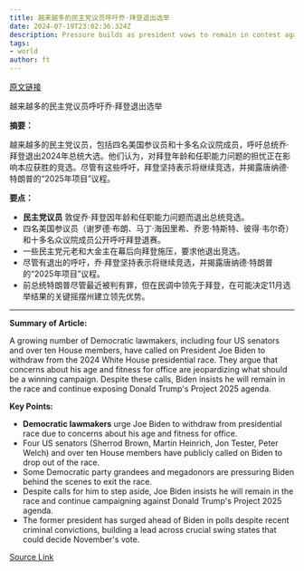 ```yaml
---
title: 越来越多的民主党议员呼吁乔·拜登退出选举
date: 2024-07-19T23:02:36.324Z
description: Pressure builds as president vows to remain in contest against Donald Trump
tags: 
- world
author: ft
---
```


[原文链接](https://ft.com/content/3a30adb5-5ed5-48b8-bab9-f84c75b2acc3)

越来越多的民主党议员呼吁乔·拜登退出选举

**摘要：**

越来越多的民主党议员，包括四名美国参议员和十多名众议院成员，呼吁总统乔·拜登退出2024年总统大选。他们认为，对拜登年龄和任职能力问题的担忧正在影响本应获胜的竞选。尽管有这些呼吁，拜登坚持表示将继续竞选，并揭露唐纳德·特朗普的“2025年项目”议程。

**要点：**
- **民主党议员** 敦促乔·拜登因年龄和任职能力问题而退出总统竞选。
- 四名美国参议员（谢罗德·布朗、马丁·海因里希、乔恩·特斯特、彼得·韦尔奇）和十多名众议院成员公开呼吁拜登退赛。
- 一些民主党元老和大金主在幕后向拜登施压，要求他退出竞选。
- 尽管有退出的呼吁，乔·拜登坚持表示将继续竞选，并揭露唐纳德·特朗普的“2025年项目”议程。
- 前总统特朗普尽管最近被判有罪，但在民调中领先于拜登，在可能决定11月选举结果的关键摇摆州建立领先优势。

---

 **Summary of Article:**

A growing number of Democratic lawmakers, including four US senators and over ten House members, have called on President Joe Biden to withdraw from the 2024 White House presidential race. They argue that concerns about his age and fitness for office are jeopardizing what should be a winning campaign. Despite these calls, Biden insists he will remain in the race and continue exposing Donald Trump's Project 2025 agenda.

**Key Points:**
- **Democratic lawmakers** urge Joe Biden to withdraw from presidential race due to concerns about his age and fitness for office.
- Four US senators (Sherrod Brown, Martin Heinrich, Jon Tester, Peter Welch) and over ten House members have publicly called on Biden to drop out of the race.
- Some Democratic party grandees and megadonors are pressuring Biden behind the scenes to exit the race.
- Despite calls for him to step aside, Joe Biden insists he will remain in the race and continue campaigning against Donald Trump's Project 2025 agenda.
- The former president has surged ahead of Biden in polls despite recent criminal convictions, building a lead across crucial swing states that could decide November's vote.

[Source Link](https://ft.com/content/3a30adb5-5ed5-48b8-bab9-f84c75b2acc3)

